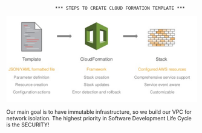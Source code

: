                       *** STEPS TO CREATE CLOUD FORMATION TEMPLATE ***
  ![alt text](https://github.com/tanersa/albasg-cft/blob/master/diagram/CloudFormationConcept.png)
  
Our main goal is to have immutable infrastructure, so we build our VPC for network isolation. The highest priority in Software Development 
Life Cycle is the SECURITY!
